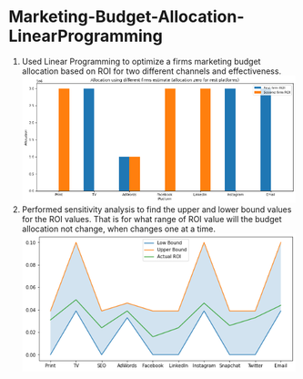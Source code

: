 # Marketing-Budget-Allocation-LinearProgramming
1. Used Linear Programming to optimize a firms marketing budget allocation based on ROI for two different channels and effectiveness.
![alt text](https://github.com/shreya-bhootda/Marketing-Budget-Allocation-LinearProgramming/blob/main/ROI_comparison.png)
3. Performed sensitivity analysis to find the upper and lower bound values for the ROI values. That is for what range of ROI value will the budget allocation not change, when changes one at a time.
![alt_text](https://github.com/shreya-bhootda/Marketing-Budget-Allocation-LinearProgramming/blob/main/upper_lower_bound.png?raw=true)
